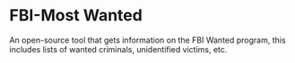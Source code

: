 # FBI-Most Wanted
An open-source tool that gets information on the FBI Wanted program, this includes lists of wanted criminals, unidentified victims, etc. 
